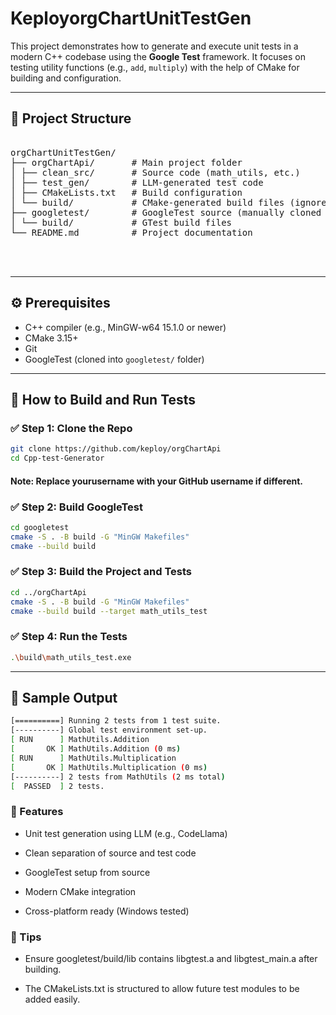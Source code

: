 # KeployorgChartUnitTestGen

This project demonstrates how to generate and execute unit tests in a modern C++ codebase using the **Google Test** framework. It focuses on testing utility functions (e.g., `add`, `multiply`) with the help of CMake for building and configuration.

---

## 📁 Project Structure

<pre>

orgChartUnitTestGen/
├── orgChartApi/       # Main project folder
│ ├── clean_src/       # Source code (math_utils, etc.)
│ ├── test_gen/        # LLM-generated test code
│ ├── CMakeLists.txt   # Build configuration
│ └── build/           # CMake-generated build files (ignored by git)
├── googletest/        # GoogleTest source (manually cloned or submodule)
│ └── build/           # GTest build files
└── README.md          # Project documentation



</pre>
---
## ⚙️ Prerequisites

- C++ compiler (e.g., MinGW-w64 15.1.0 or newer)
- CMake 3.15+
- Git
- GoogleTest (cloned into `googletest/` folder)

---

## 🚀 How to Build and Run Tests

### ✅ Step 1: Clone the Repo

```bash
git clone https://github.com/keploy/orgChartApi
cd Cpp-test-Generator
```
#### Note: Replace yourusername with your GitHub username if different.


### ✅ Step 2: Build GoogleTest
```bash
cd googletest
cmake -S . -B build -G "MinGW Makefiles"
cmake --build build
```
### ✅ Step 3: Build the Project and Tests
```bash
cd ../orgChartApi
cmake -S . -B build -G "MinGW Makefiles"
cmake --build build --target math_utils_test
```
### ✅ Step 4: Run the Tests
```bash
.\build\math_utils_test.exe
```
---
## 🔬 Sample Output
```bash
[==========] Running 2 tests from 1 test suite.
[----------] Global test environment set-up.
[ RUN      ] MathUtils.Addition
[       OK ] MathUtils.Addition (0 ms)
[ RUN      ] MathUtils.Multiplication
[       OK ] MathUtils.Multiplication (0 ms)
[----------] 2 tests from MathUtils (2 ms total)
[  PASSED  ] 2 tests.
```
### 🧠 Features
- Unit test generation using LLM (e.g., CodeLlama)

- Clean separation of source and test code

- GoogleTest setup from source

- Modern CMake integration

- Cross-platform ready (Windows tested)

### 📌 Tips
- Ensure googletest/build/lib contains libgtest.a and libgtest_main.a after building.

- The CMakeLists.txt is structured to allow future test modules to be added easily.





